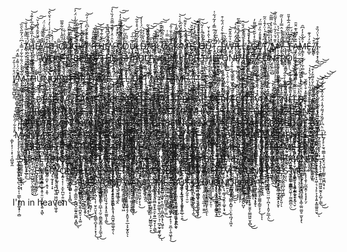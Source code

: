 <p align="center">‎ T̸̖͔̦̮̜̠̭͓̳͙̠͈̾̈̿̃̀̎̔̾̇͜͝H̸͈̮͎̲̞̞̪͇͇͚̣̆͋̓̅̃̽͌̓̅̀͗͊̉͜͜͝ͅE̸̗̤͈̬̖͐̈́̆̂̃̄́̽̎̔̆͘͜͝͠Ỷ̸̪̼̞̣͍̙̪͒͒̆͊̕͘͠ ̴̧̧̘̖̱̼̺̫̠͎̀̎́̀̉̃͛͋͑̈́͜͜T̷̡̜̤̻̜̳̦̖̔͐̉̃̊̓͗̀̒͗͛̆̀̂͝H̶̡̻͎͓̫̜͕̣̠̞̝͙̽Ȍ̸̧̠͚̪͇͔̦́̎̑̾͐̆͋͌̅U̸̧̢̟̩̗̙̱̺̫̔̿̒͗̚͝͝G̶̢̝̹͒̈́̒̊̂͑͂̃́̓͑̈́̓͠H̸̭̘̪̯̟̱̯̗̯͉̪͙̝̥̩̠̿̐̀̒͐͐̒̄̕̕̕T̷̝̗͎̙̺̫̐̎͗̎̆͐̉͆̑̀͑̓̃̕͜͝ͅ.̴̨̧̹̖̙̮̱̤̩͇̦̝̤̀͜ ̵̨̛̩̫̝͓̰̜̹̖̝͍̻͇̦̌̀͌̆̆̄̽͘̚̚͝ͅͅT̶̡̬͕̲͎̲̝͙̱͈̼̖̩̓̉̅͊̋̿͜ͅH̷͎͎̋͛͋͊́̽̚Ȇ̸̠̖͈̖͈̙͈͕̼͚̘͈̰̭͋͂̊͆͌̏͒̚Y̷̯͖̔̑̇̑͐̓͊̾̿̄̑̓̏̀̓͠ ̵̡̡̧̯̼̺͕̥̞͠C̸̨̮̫̠͚̺̠̳̣͌͐͐̎̀̓̋̿̅̑̓̓͝͠Ǫ̸̻̘̙̪̺̱̖̯̜̞͚͙̭̟͋͆͆̒͘Ű̴̧̞̳͜L̷̢̧̳̯̪̇̈́͆̋͆̈́̊͐̐̃͝D̴̡̡͔̗̼͚̲̙͌̔̎̉͒͘͝.̸͎͖̩͕͈̼̘̳̹͎̜͖̻͎͗̿̑̃̔̔̕͝͝͠ͅ ̶̣̟̀͊͛̄̀̃̄̌B̴̛̪̺̊̽L̷̺͈͗̾͌̈Ǫ̸͔͍͈̙̺̪͍̰͖͋͜ͅC̵̪̾̄Ķ̴̨̨̱͚̦̰͔̯̪̟̦͉̞̒̃̔́̓͌̓ ̴͉̯̤̣̱͖̹̯̞̠͈̽̓̑͊͗̈́̓͑̑̕̕ͅM̶̢̨̛̹̲̗̜͓̺̖͓̦͉̊̍̈͋̈́̀̀͒͌̚͜͝E̵̡̛̛̺̦̪̿̈̄̾̏͒̏̌͝͝.̴͖̬̣̾̀͑̂ ̸̛͎͓͓͙̞͒̍̄̂̍͑̀́͒̍̎͜O̶̦̮͙̟̓́̽͐̋̾̒͂͘͝Ū̴̡̺̱͎̞̓̔̂̇̽̇̌͘Ţ̴̤͕̮͖̼̞͍̖̮̹̦̱̳̠͇̓̆͐́̓̃̿̒̓͂́͋̍̚.̷̡̭͕̱̼͎̫̰͍̟̮̥͓̉̈̀̅̅̒̌ ̶̫̼́͆̍͘Ị̵̳͔́̍̓̍͊̀͐́̈́͋͒ ̸̧̯̼̹̱̮̮̘͉̼̖́͌͑̇ͅW̶̧͍̖̌̉͋̂̌͊͝Ï̶͉̞̭̪̺̥̔̑́̈̓͂̀͛͘͠͠L̶̡͍̫̭̍̀͆͗̈́̑̀̄̿̀̃̚L̵͕͓͔̉̉̄̈́́̄̈́̐̕͝.̵̧̭͍̮̣͇͇͇̽̀͗̉̉͘̚͝ ̸̗̼͑Ģ̸̻̮̯̠̦͔̖̹̅̐̽̀̃̆͛̏̅͌̓Ȩ̸̼̱̗̱͍̑̍̾̇Ţ̴̛͚̰̮̭͙̣͖̩̯̲̳̲͈͙́͆͋̊͑̍̈̒̄̾̑̃͘͘.̸̪̤̊̾̽̏̾͊̈̄̀͆ ̸̡̗̯͚̭̪̩̤͍̭̤̜͔̈̏̽́̔̌̋̒̊̉̿̅̋̕͝M̴̡̡̧̬͚̲̺̮͎̬͉̲̻͎͔̠̑͊́̆̍̓̃͑̈̏̾̌̃̏̐Ȳ̶̨̢̩̭̫͖̟̥̆̄́͗̊̽̂̿̒̾̏̃͘.̵̡̡̹̩̞͙͉͓̮̱̳̬̿͒̆̂̌̈́̚͘͜͜͠ ̷̳̜̞͉̮͙̼̓̒̀̑̂̾̑̋̈́̂̅̾̄̎̕F̴̘̉͆̀͒̈́Ă̶̡̡̤̩͓͓̝̹̼̜̯͎̝̻͙͒̓̃͆͛͊̈̌̄M̶̨͇̝̗̫̘͙̦̼̩͚̣̪̹̉̂͛̑̓̓͆̑ͅḘ̶̲̬̆̓́͐͊.̸̻̭̑͒͝ ̸̣̼̼͗ͅI̴̧̼̟͙̗̗̻̊͋̔̈́̏̊ ̵̨̨̡̼͉͔̼͈̞̟͈̯͗̅̏̐͂͘͜W̴̝̰͔͔̦͛͂̀͠Ǒ̵̙͋͂͌͗̈́́͛̍͝͝Ṅ̵̛͈̹̘̮̼͓͎̍̀̐͛̿̑'̷̡̥̣͈̘̼͕̺̖̩̺̮͈̄͊́̍̅̅̌̐̂̉̏̇͋ͅT̵̛͎̺̉̈́͆̐͆͜.̸̨͉̺̜͓̟͓͚͖̜̰̔̀̉̍̃͐̑̋͊̐̏̋̕͝͝ ̴̯̣̞̘̯͍̰̉̽̽͌͒̾̔͘B̷̘͚̰͔̣͉͚̞͋̅̔̋͗́̌̒́́ͅE̵̢̢̗͍͉̮̟̳͕͇̅̂̎̐͑̇̃̈́̌̚͠ ̸͉̝̍̓̊͋̋̽̇̉̾̾̑͘Ì̶͙̗͚͉̯̦̪͆͗̋͝N̵̮̱̭̫̮͍̩̙̝̖̮͐͗̓͐̉̊̈́.̸̫̰̜̱̪̣͕̩̠͎͇̘̑̋̂̓̍̈̋́̈́̐̄̽̚͠͠ͅ ̶̡͚̬͚̞͔͈̭͖͆̅̾̔͆̑̀̂̕͝T̴̢̨̧̢̥͉̗̭̖͍͐͂͒̊͜͝H̶̡̧̛̗̞̣͎̱̽͊̎͒̃͒̀͒̈́̈̾̕͝͠E̶̘̲̯̣͙͓̽̒̎͒.̵̢̨̨̤͓̪͉͎͍̲͉͕͔͈̑̂͆̉̑̎̑̒̓̉̈́̈́͘͝ ̴̧̱̣̦̬̙̞̟̭̫͎̟̪̐͆͑̾͛̔͑́̏̋̄́̇͌͒S̶̼͙̖͉͆͋͊̋́̒̄͊͑́̉̕̕͝͝H̶̡̨̯̟̰̓̾̕A̸̺̩͇̥͓͈̼̓͗͌̏́̓̎̈́̚͜͜D̷͍͉͉̳̱͉͚͔̲̼͍̻͙̒͛́̈̈́̈́̎͋̆̾̈́͗̾͐̕ͅƠ̵̧̛͗̔͑̉̆̓̑̓̈̿̋͛͂W̵̧̡̺̖̥̳̱̣̓̒͛͋̓͒̔̉̾̚ͅṢ̴̡͖͚̭̭̺̫̩̈́̆̈́̊̐̋͛́̐͆̈́.̶̗̺͙͔̹̲͕͙̬͎̹̠̺̯̂̈́͂́̏͛̇̔̿̇͑͜ ̵̠̼͓̤͍̦̅̋́͜Ị̵̡͔͇̠̪̪̼̤̼͇͙̈͐͆͂̀̊̽̄̑̃̄͐̐͐̂͠'̸̹͚͎̳͈̟͚̰̱͔̓̾̀̍͛̈́͐̃̿̏̕̕̚͝L̸̮̟̦̅͂͆̔͆͌͌͗͛͠͠L̵̡̧̧̼̥͔̦͓̪̰̯̰̟͕͖̬̆̑́͌͒̍̓̍̔̇̕͝.̵̲̗̹̘͕͔̎̃̓͒̑͐̀͊́̉̽̚̕͝͝ ̸̮̪͉͈͛̏̎B̷̫̝̩̲̹̻̂́́̈́̅͘͝E̵̖̠̯̩̓̿ ̷̢̢̹̘̼̱̺̦̝́̍̏̀̾̂̀̓̽͛̈̈́͑̽̿͠T̵̢̢̺̠̺͔̲̫̹̺̓͊͛̉̏̉͊́̏̊͜H̷̡̨͖̣̜̗̣͖̎̐́ͅȨ̴̲̤̬̗͍̝̙͍̝̻̫̅̒.̷̡̤̼̟͖͎̹̜̰̳̻̱̤̋̈́͠ ̴̞̻͎̦̺͈̘͎͕̮̜͙͙͙̦͂̾̓̊͐͒̈́Ȍ̵̬̻̻̟̐́̋͋͆͋̀̈̕͜Ń̶̡̧͍̣̝̲̖̰̤̥̟͖͓́̓̅̂͜͠͝Ê̸̤̜̫̬̦̺̪͕͚̋́́̎͊̐̏̍̄̒̚͜͝ ̷̡̡̨̫̠̗̗̠̜͇͎̰̜̉͜I̵̡̥̩̯̟̬̦̥͕̦̍̒̾͗̔̍̈́̌̏̌͠N̴̨̡̛̛͈̱̬͈̓̀̐͒́̓̒̌̈́̽̚͝͝.̶͔̤̝͇͔̣̪̅͑͊͜ ̸͎̭̙͇̲̪̥̲͓̘̜͍̫̏̒́̍́̍́͘C̶̺͊̐̊̀̃̂̇̂̑̎̒̏̓̿̈́͘Ơ̵̛̠͍̪̮͈̰̝̟͓̯̦̏͗̊̒̄̽̐́͂͆͝ͅͅŅ̶̗̜͍͕̗̺̈͆̃̈́̀͘T̵̡͖͚̦͙̘̣̲̼̰̞̙̉̊̿́̾̉́̔̅͛́͐R̸͍̳̩̀̃̉̈́̈́̽͌͌̃͘O̷̺͇͎̜̍̍̇̾̐̂̍͛̄̚͠͝L̷̨͉̗͍̖͖̞͇̼̻̩̜̱̖̾͗́̊̇͒̄̋͊̾̚̚.̶̢͉̹̤̮̤̲̫̤͎͎̑͂̍͂͂̅́̾̀͝ͅͅ



Ḯ̸͍̼͕̫͙̪̺͓̱̊̈́͗̆̓̅'̴̡̳͈̗̻̯̪̫̠̻̖͇̟̼̻̺͓͍͈̰̄̽̃̂̈́͗͌̉̿̽̈́̚̚ͅM̴̡̧̨̮͇̣̗͇̯̼̲̮͉͍̯̣̠͉̘̱̫̞͍̐̅̀͛̍̈́̐͋͋́̿̽̇͆̈́̓̃̋̀̑̏͘͜͠ͅͅ.̵̞̜͎̞̲̝͔͙̯͉͓͙̰̪͎̩͇̳̩̼͇̗̱͐̄͐̔̓̍͐̒̽̂̃̇͌̽̈͑́̾̑̏̋̈̕͘͠͝͝ ̵̧̺̀̀͆̌Ḣ̶̨̨̢̰̞̞̺̖͉͇̘̮͓͎̜̟̜͔̮̯̞̥͚̓͂̅̈́̆͐̈́͆̾́͊̒̿̉͝Ự̷͓̟̪͇̖̈́̈̈́̑̈̔͗̈̐̐͒̈́̿̄N̴̢̤̳̙͍͖̮͓͙̰̍͆̽̓͗͛̔̌͑̀́̉̋̉̒͒̅͘̚͜͠G̴̨̟̤̲̘̮͔͎̠̣͓̤͖̻̠̺͖͉̗̼͐́̎̈̑̂̈́͛͘͠ͅŘ̶̛̲̘̘̑͌̈́̑͊̎̉̆Y̸͇̪̞͙͔͙̖͑̇̽̅͆̊͆͛̍̈́̇̏͂̇͌͝͝ ̴̛̦̥̬͇̬̱̹͐̿͒͒̊̉̿͗̓̂͋̏͊͑̎̈̽̋̿̋̾͘̚͠͝ͅF̶̩̟̥̃͛̈́̓͒̑̾́͆̏̃̍̊̏̓̀̕͝͝͝O̶̧̡̢͔̝͉̳̱̹̥̟̻̣̰̦͆̋̈̈́̈́͗̉͗̑͂͊̇̐͒́̽̃̐̂̓̒͂̚̚͝͠R̷̨͌̿̄̽̽̾̿̆̌͆̽̈́̿̓͑̂͊̏ ̴͈̙͉͕̹̪̞̲̰̥̹̞̞͉̃̆̌̅̃̆͐̐̍̾̔͛̍͑̏̑̀͘̚Ḟ̷̗̙̯̼͓͔̳̤̤̯̣͙̦̩͙͎̖̘͛̋̾̅͘͘͠ͅA̵̧̯͚̗̲̝̤̦̙̘̫͈̠͚̱͍͕̯͓̣͍̞̖̾̈̈́̿̊̿͊̿͋̽͂̉̿̄͌̓̇̎̚͝͝M̷̨̧̧̨̧͔͍͔̯̦͕͉̟̱͕̱̭̜̹͚͓̺̰͎̼̼͚̰̈́̾̿́̌͆͝E̴̡̫͈̼̠̘̮̲̭̣̤̥̣̯̍̆̋͐̈́̎͒͒͆̔͐̚͜.̶̧̨̜͉̥̙̞͙̞̦͎͎̓́̋̀̄̾̍̉̈́͆͐͋̒ͅ ̵̢̢̳̭̯̺͎̘̰̗̙̻̼̩͍̄̏͊͜Í̸͖̻̘̺̂͂̂́̆̾̅͂͛̎́̒̈̀̉͋́̈̂̄͒̉̅̕ͅ'̴̛̼͙̬͙͈͈͇̖̙̱̰̝̗̻̦͖̱͖͑̉́̒̀̌̒̑͒͌̔́̆̍̎͑́̏́̎͗͋̏̐̚̚͠͝L̶̨̢̡̘̝̮̯͓͉̼̖͕͈̖͈̮̔̐̆́̂̓̽͠L̷̡̨͖̙͚͕̺͇̗̭͍̗̲̭̞͍͋͑ͅ ̸̧̧̛̺̺͚̮̳̫̤͉̹̝̦̺͛̃͂͂͂͒̿͆̿̈́̔͂̄̌̓͆̇̅̍͘͘͠͝Ḡ̷̡͍̝̬͕̙͍̰̙͎̲͓̭͎̥͍̙̳̐͜ͅE̵̬͍̩̥̎͂̎͛̕Ţ̷̛̬̞̜̘͚̼͈̣̼͈̣̘͇͔̞̟͓̠̯̝̞̪͍̻̣̦͇̆̈́̏͊̈́̔̀̓͆̅͋̋͝ͅ ̸̳͚̦̗̤͔̱̰̗̻̬̯̠͈̠̘̖̼̼̬̺͗͂̀̏͛̔͊̇̈́̽̇̾̂͒̃̑́͘͠͝M̵̢̢̫̯̘̪͔̮̱̍̀͑͛̓͌̀̆̀̒͊͊́̀̀́̿́͂̕͜͝͝Y̸̢̆̃́̾̅̎́͊͊̇͗̀̀̈́̿̇͊̒̍̃̀͒͊̆̕̚͠͝ͅ ̶̢̱͈̘̫̫͍̗̠̜̩͎͉̖͈̠̗̈́͆̑̄̀͆͂͌̓̅͌̏̅̃͊̉̄̑͜F̵̨̢̫̦̫͍̣͕͎̜̹̻̰͇͎̤̆̿̎̾̄̓̎̍̔̈̌̊̇̇̈̌̕͘͘͜͠͝Ä̶̢̧̞̦̦̞̪̝̫̤̞͙̺́̏̾̊M̵̡̧̨̛͕̪̠̝̖̱̜̩͙͖̞̺̱̟̠̺̤͇̻̗̋̔̋̌̈́̌̉̾͒̇̀͗̑̆̉͗͂͌̾́̀̆̒̑͑͛͝E̵̞͉̞͍̜̮̣͈͙̲̱̻̫͙̞͙͑̒̆͌̂́̓̇̀͂̊̍̉̎́̈́͒͘͝͠.̵̡̧̢̛̺̻̤̟̤͇̠̦̣͉̤͇̬̞̯̻͓́͐͜͠ ̵̨̰͖̭̭̥̹̄͂̌̍́͆͐̄͆͘̚̕͜Ï̴̛̺̺͕̤̟̪͇̥̞̻̘̫̹̦͇̮̙̱̹̪̣̻͚͈̞̃̂̇͑̅͂̄̀͗͌̈́͌͂͊̓̿̄͂̑̊̍̊̚͝ͅ ̶̢̛̝͎̳͔͇̈́̂̋̈́͋̄̌̒̋̈́̇́́̆̑̆̔̋͒̽̄̏͘̕̕͜ͅ<p align="center"> D̷̰̘̲̞̯̀̐̍̑͆̕͜E̵̲͙̳͙̻̰̳̤͉͎͋͑̈́̾͐̉̈́̓̄̉̀͋̅̉̎̈̂ͅŞ̶̡̪̠̤̻̻̭̠̦͖̖̪͖͐͂͐̀̐̓̊̂̌͒̅̓̃̌̉͂̌͒̀͠͝E̵͚͎̤̺̞͓͔̠͇̰̫̺͇̟̭̠̝̬̋̏͌̐̌̀̒̈́̈̎͋͗̇̿̌̌́̚͝ͅR̸̢̛͈͔̠͚̈́̋̿̑̎͒́̇͊́̅̿̑̃̀̀̿̕̚͠V̷̢̛̮͚̺̻̗̼̥̫̝̖̬͖̫̫̫͖̠̪̟͍̠̱̎̃̈̊̂͜͜E̷͕̦͔͇̘̪̮̦̲͍̹̐̈́͌̈́͑̄̽͂̆̏̑͗͗̑̚͝͝͝ͅ ̷͎̕F̵̛̤̳͍̖͙͖̖̖͙͇̎̎͌͐̓̎̈́͂͑̏̍͗̈́̌͋͂͊̈́̈́͠A̸͚͛͗̀̆̏M̸̨̡̛̹͚̗͇̣̹̤͙̱͈̞̳͕͚̮̯̙͇̣̼͓͓̣̙̰̈̔̋̌͋͆͌̍̀͆̿̆̔̂̀̌͊̓̕͜͜E̴̡̢̛̩̣̻̜͖̜̫̱̤̤͉̭̞̮̘͉͈̍͋͌̈́͑̌͛́̈́͐̀͋̾͐̏̇̓̋͘ͅ.̴̡̢̡̗̫̘̪̗̬͔͍̗̲̻͎̲̰̹͎̯͕̘͖̹͒͆͋̉̎̆̄́̕͘͜ ̶̨̙͖̞͖̪̙̠̼͕͓̦̟̯̝̮̖̯̤̤̗͓̘̺̪͑̇̾͆͊̇̒͐͑̓̿͝͝͝N̵̡̡̧̡̛͙̹͔̮̮̞̲̬̰͍̱̹̤̱̖̟̝̔̇̇͌̓͛͐̍̃̃̈́́͑͑̑̄͘̚Ö̷͓̜̥̥̭̭̟̲͚̺̞́̈́͛̂͜Ṱ̵̨̧̡̛͉̯͇̫͚̣̹͇͉̔̂͐̀̅͌̊͒͑̿̕͝Ą̶̨̛̰͎̘̭̪̰͙͓̦̺͉̭̤͉̮̌͑͘ͅB̸̨̧̢̨̨̧̛̛̛͚͔̣̹͎̬̜̙̭̖͎͓̤͈̞͛̉̂̍̏̈́̿̈́̀̎̌̍̇̈́́̆̒̏̚I̶̱̟͙͎͕̙̹͚̥̽̾͑̈̂̆̈̅͐L̵̢̢̢̲̺̱̣̬̹͖͓̲͍̤̹̰̼̻̞̟̓̑͋͆̿̈́̒̍̈́̆́̿̅͋̈́̅̎̊̂̊̎͑͘͘̚͜Ì̴̠̎́̀̌̅̃̒̒̇̀Ţ̴̧̧̩͖͍̲͕̻͎͈̀Y̵̨̨̩̲̩̫̟͙̹͙̱̩̖̙̭̊̈́̃̊̾̈́̓̂̽͋̾͋.̷̡̧̛̛̜̜̜̪̭̫̝̦͚̝͍̜̺̎̔̿͊̀̆̎̓͋͛͊̃̍̓̿͝ ̷̡̧̰̫̗̹̻̲̟̙̎̒I̶̛̘̳̗̘̅̿̽̽͒͛̏̆̇̇͛͑'̶̢̧̡̻̗̻̗̞͚̭̲̱̲̬̯̩̪̖̫̮̤̟̻͈̥̳̓̂͂̾̀̌̒́̌͋̀̈́̓̉͋̄̆̕͜͝͠M̴̦̮̱͚̈͆̈́̈́̍ ̷̢̛̫̫͔̭̮̱͙̖̺̣̪̭͇̻͉̝̩̳̥͉̯͕̭̊̄̓̀̑̀͂̏̇͆͊͂̾̽̄̇̇͛͗́̅̐̅͗̒̄̚͜S̴̘̺̱̤̺̭̦͌̓̈́̓̒́̓̂̈́͗̅͆̊̊̓͌̌̾́̔͂͊̀͆̿̚͠P̵̨̳͇̜͖̬̙̰̗̺͔͓̜̖̰̓̏̀̆̽͋͋̈́̀̉͊͋͆̚͘͜ͅͅE̵̢̩̟̙̬̻͉͎̘̓̄̊̍̐̾͗̏̈́͂̈́͌̀̔̐̾̚͠͝͝ͅC̷̛͍̣͖̼̝͍͇͖͋ͅİ̸̠̝̭̃͆Ả̴̢̙̽̽͑̆̽̏́̓̄̈́̀̀̌͊̓̎̈̌͂́͛͝͠͝͝͠L̵̩͉͇̞̲͕̤͙̪̙̿̾͋̅̋̋̅͂͘͘̕͠.̶̨̧̡̛̩͓̫̘͉̜͚̜͈̮̱͓͇͎̗͖̝̞̃̀̓͐͆͒̉̓̈̽̊̀͆͊̈́͋͊̈́͒̽̌͘͠ͅ ̸̨̨̡̢̛̫͎̫̩̦̰̖͎̟̻̥̤̼̺̗̼͉̆͆͆̓͂̅̍͆̂̈́̎̀͆͂̆͐̎͌̎̒̓͊̕͘͜͜P̴̨̡̺̺̩̦͚̻̺̱͍̠̭͓̪̱̼̥̞͈̲͕͌́̇̓̀͆͐͛̈̽̔̐͆̍̓̕̕͘̕͝È̵̙̃̑R̴̢͔̻͔̳͈͓͚̱̮͓̘̣̉̿̍̍̽̄̐͋͊̾͜͜F̸̧̛̥̠͙̪̝͈̰̬̳͚̩̮̩̫̀̊́͋ͅͅE̶̛̝͙̣̻̙̖͎͈̪̙͕͉͉̲̣̪͔̫͖̝͊̒̑̃͌̓̈́̏̑̀͠ͅC̷̳̻͓̦̣̺͓̠̙̪͇̼̟͈͈͖͉̳̘͉̻̜̖̘̯̻͇͆͛̊̔̉̈͆̓̄̎̔͑̅͂͗̀̓̚͜͝T̸̡̛̟̺̞̜̟̤̼͎͍͕̤̙̗̟̼̬̦̊̂̓̇͒͂̌̍̽͆͋̅̍̃̿͂͑̊̀̉̕͘͘͘͠,̴̛̳̫̦̻̼͈̼̩̺͔͓̪̮̹̲̤͔̂̿̂̀͆̋̋̄̈́͂̔̋͒̊͊͌̔̍̐̍̂͊̎̕̚̕͘͘ͅ ̵̡̡̨̧̮̜̟̱̹͖̮͓̼̬̣̱̟͕͕̠̬̥͔̺͙̙̟͈̽̾̄́̒͐̑̈́̈́̅͝ͅẸ̷͒̇͗͂͆̊̀̌̐͑̏́͒́̑̓͛̿̄̓̒̕͝V̴̮̹͚̙̤̻̙̤̰̫̪̻̙̂͑̽́͋͗̂̆͗̑̂̆̈́̿̀͆̀̿̓̌̿̿̕̕ͅͅḘ̸̪̠̻͈̭͚͗̑̈͑̑̿͆̌́̂͒͗͌̇̾́̈͑̚̚͘͠ͅN̸̨̨̧̢̛̦̮̘͔͇̙̮̦͍͕̻̬̖͕͎̺̙̒͛͗̅̓̉́̄͌̾́̓̍̀̆́̏͐̍̇̕͜͝͝͝͝͝.̸̧̨̬̹͖̝̝͈̪̤͓͍̫̫̟̝͚̦̤̫̖̱̜̖̓̚͜ͅ ̷̨̢̡͕̬̣̳͙͓̖̘͔͔̪͉͓̇̈͊͂̀͘I̴̡̡̩͚̘̳̼̬̭̼̗̓̅͆̊̈́̓̂̓͑̐̋́̍̉̈́̆̕͝ ̴̢̮̙̤̞͎̪̮̗̼̪̺͈̰̩̦̣̮̰͈͖̩̀͛̏̊̄͜͝͝͝ͅN̴̝͔̗̰̬̞̰̹̯̥̳̰̎͑̈́͑̀̀̍̓̐̑͘Ę̶̛̝̬̘̗̭̬̮͚̦̒̏͂͆̒͆̓̑Ę̷̝̠͈̼͎̞͙̬̦̼̯̺̰̦̺͉͉͈̫̆͗̇͗̏͜͜D̷̢̢͈̠̰̟̟͇̻̝̮̙̗͈̫̤̾̔̑̈́͑́̇̅̋͠ͅ ̷̨̢̡̢̯̖̰͕̗̱̯̣̙̦̜̪͚̼̭̲͙͓͎̫̇̊͆̊̂̓̇͗͂͘͠ͅP̵̬̮̥͎͉̰̼̻͍̗̱̝̗̠͔̲͙͚͍̽̊̉̓͊̂̄͑̊̌̑̒̎́͊̎̉̇̌̈́̑̚̚͠Ȓ̷̢̧̞̻̜̝̯͕̗͎̤͈̥̠ͅO̷̧̫͓̱͍̳͇̤͍̦͓̓͌̇̄͒͆̈̎͋̍̾̔̀͒͛̈̆͑̀̚̕͠͝M̴̛̯̦̘̼̹͖̟̻̘͈̞̩̲̠̲̖͎̯̂̄́͆̇̍͌͗͑̈́̌̈̿̐̇̿́̐̈́̀̀͆̈́͑̓͛̕͝I̵̢̛͎͎̤̖͐̒̃̈́̏͋̊̊̑̽̄̓̀̋̾̂̔͘͝N̶̨̡̛̥̗̖̬͍̠̗̯̯̘̝̦̲̲͈̱̲̘͉̙̯̠̺̐͐͋̃̆͛̃͆̎̎̑͘͘̕͝ͅÈ̷̡̮̘̼̠̖̃͆̃̈́̈̾̑̽̌̈́͊̌̒̍͛̈́̽̄͂̽̕̚͝Ņ̸̡̡͉͔̼̫̯̪̦͉̪͍͈̞̠̤̬͈̱̱̈̍̀̆͜Ç̷̡͈͚̲͓͉̱̮̗̫͔̜̫̺͒͑̾̈̈́̆͂͌̇̈́̄̾̄͋̽̕͜ͅE̶̢̛̪͓͖̪̩̹̙̠̰͉̩͉̲͎̰̝̰̳̭͉͙̩̍͒̃͊̍̀̈́̈͑͐͒̑̍̄̅̈́̃͊͊̔̈́̓̎͜͜.̶̙̰̝̪̗̐̑̃̅͌̽̄̈́̆͌̈̂̋̈̆̋́͋̊̃͗̃̉͌͘͘͝͝ ̴̢̧̢̺͎̫̜͔͎͕̼̭̖̺̤̺͙̙͍͎̞͈͚͚͔̄̔͋̍̓̐͑̈́̆̄̿̓͛͆́̀́͂̒͒͌͗̚͜͠͝I̴̡̢̢̛͇̝̻̱̹̥̰̘͖̫͍͉̘͖̭͈̭̗̭͙̒́͋͒̍̉̆̾͐͝'̷̡̨̨͕̺͙͈̉́̒͆̓́̈͌̏̋̄̂̋̉̿͒̏͊̂͒̀̔̚͘͘͝͝L̵̛͓̬̞̯͖̺̭̠̗̈́̒͆̿̊̐̂͊̓͐̋́̚͜͝͝ͅͅL̵̛̥̪̃̀͐͑̔̊̐̆͊̄̈́̊̾́̓̽̔̓̏̒̍̃͗̇́̚͝ ̶̨̢̨̛̝͇̯̮̘͖͈͉̲̫̞̥͎̠̦̭̰͚͎͉̏̓̏̍͛͂̂̔̀̏̆͛́̔͐͛̍̎̊̎͗̚͝Ģ̸̧̰͙̜͈̞͖͙̰̂̑̂̌̑̈̿̌̈́̑̒̉͗̃̀Ȩ̴̡̨̤͉͓̳̰͈͔̝̯̻͈̖̻̗̞̣̣̗̜͕̹̲͕̟̊̇́͛͊̀ͅT̵̡̢̘͓̺̱̼̯̜̱̠͙̻̤̥̠̝̈́ͅ ̵̡̗͇͕̪͙̭͓̙̱̭̬͓̰̻͍̟͉͙̳̙̎̅̓͆̆̒̈̂̀̕͘̚͜͝ͅI̶̢̥̱̦̫̜̖͓̺̳̬̙̝̹̾̅̆́͜T̸̡͓̳̮̠͎̲͙͇͔̖̤͖̳̪̩̒̇̈́͋̂̑̽̊̚͝͝.̸̡̧̧̨̮̫̘͍͔̜̮̤̲̼̰͕͎̮̰̘̝̰͙̯̮̬͂͆̈́̑̆̕̚͜ͅ ̵̡̙̗̝̯̎̈́̓͋̆̎͜͝N̴̲͔̞̿̔̈́̐̔̿̀̌̍̔̽̋͗́̆͋̎̓̚͘Ŏ̴̢̧̧̗̙͈̐͆̋͐̿͆̃̓͠ ̷̺̻͖͔̬̥̥̗͓̳̱̓̌͛̎̓̃̅̚̕̕͠͠ͅM̷̡̨̛̺̙͕̲̭̝̱͇͚͙̮͉͇̙͗͒͐́̓́̈́̉́̃͒͒͗̊̏̇̉͋̾͆̄̚͝Á̸̢̩̘͇̣̟̫̫̺̲̝̲̩͎̘̈́̀̂̿͑͑́̋̊̇̿̓̆͗̚͘͝͝͠ͅT̴̢̨̧̛̺̗̜̥̥͍̣̞̜̦̯̖̪̣̯̼͙̫̰̳̺͖̀̽̌̓̀͑̍̀̽̓̾̌̐̈̈͆́͒̔̈́̈́͜͝Ṱ̵̨̨̨̨̨̰̝͕͉̹͈̜̠͚͕̪̭̗̥̱͖̲͔̇̓͂̋͋̆͛͗̎̓̃́̌́̒̑̏̈́͗̋̾͘Ę̶̩̝͉̻͉̪̾̃͊͂̒́̈́R̷̢̨̢̢̠̖̫̦̘̫̬̠͓̮͓̥̘̻̱̗̟̰̱̣̬̪̼͑͂̒͒̊͑͐̌ͅͅ ̶̧͉̘̬̮͈͉͎̥̖̿̃̋̋͆̒͊͗͑̉͊̒̋̒͊̈́̽̑̊̃̎̚̕͝W̷̨̢̧̢̛̳̲̞̦̳̪̥̰͔̲̣̝̫̺̥̳͕͍̺̻̖͇̼̺͋́̈́̊͂́͌̄̑̋͂̓̊͑͒̅̽̈́͊̕̕ͅH̴̭͖̱͉̲̤̞͂͂̌̍̄̚Á̵̢̢̡̢̧̦̜̣̮̭͚̙͇̝̬̠̮̘̽͗̀͌͛̊̌̈͗́́̏͆̆̄̚ͅT̴̛̜̦̤͇̬̝̫͖͕̹̟̝͍̼̳̬̻͍̃̾̈̔̈́̋̌̏̐͌̂.̴̬̦͓͉̩̍͋̇͂̈́̑̃͒͂̐͐͆̃͗͗̉͐̉͑͒́̓͝͝ ̴̣͉̪̞͖̱̫͈̙͗̈́̍͊́̆͗̏͂̋̓̃̇́̓͆͋̉̎̍̓͋̕̚̚͝Í̷̡̼̯̥̖̙̞̗̙̻̭̘̎͊̈̈́͌͆̓̍̎͑̋͜'̶̢̩̭͖̺̳̗̘̺͙̙̱̟̖͖̖͉͉̙̥̟͂̍͆̈́͑͆͑͐̚L̶̡̡̧͇̘̜̰͓̙͉̗̼͙̝̩̯̝̥̞̪̣̳̥̊̆̍͑̈́̆͋̒̒̀̈́̃͘L̴͙̭̓́̓͛͑͋͆̾̆̇͋͑̂̀͛̋̿ͅ ̷̨̡̨̠̻̝͈̲̳̳̮̹̗̩̥͍͚͙̫̱̆͌̓͋̑̀G̷̱̣̘̦͓͈͕͌̍͛̾͗̍̔͐͆̋̕͜ͅĘ̶̧̧͙͖͚̼̣͉̲̯͕̙̟̰̎̆̌̔̃̈́̄̃́̑̓̇̓͊̀̓̇̎̇͘͝͠͝͝T̶̪̻̰̘̰͓͙͖̠̼͙͕̾͂͐̄̌̀̐̈́̈̈́̉̈́́̏̓̽̀̆̄̉̓̌̃̄̀̍̕͘͝.̴̧̨̻̙̮̖̣̥̣̦͉̞̯̲͈̫̰͈̣̤̱̰̹͉̰̭̪̻͆͌̍̈́̈́̾̌͌̈̑̔̊́͛̕͝ͅ ̶̡͔̟̲͈̼̳̭̱̙̰̪͓̓̋͋̾͋̒͒̓̑̏͊͝͝͝D̶̪̠͙̞̱̲̦̱̖̻̪̤͈̜̲̱̈́́̀̑̈́̅̚ͅͅͅỈ̶͓̠̼̤͉̎̇̊̈́̒̆̇̃̊̒̅̈́̑̐̀̽̆̂̈́S̵̛̻̥̯̬͈͙͈̖̭̝̣͉̟͗̎̈́̊́͂̄͊̀̃̑̀͐́̈̐̀͋́͂̓̓͗͒̕͜͝͝͝ͅͅṰ̵̓̎͌͑͝Į̵̛̛̼͍̰̦̣̙̗̮̺̜̦̯̆́͐͐͋͛͗͐̽ͅN̸̢̛̩̯̱̪͙̠͇̟̪̦̮͕͒͋̈́̒͂̍̏͛́͂̾̾̈ͅͅC̶͈̠͓̤͉̄̅͗̊̅̏̆͌͒͌̌̾T̴̩̪̫͚͈͇̦̂̐͌̌́̒̀͑͌̈́͂̊̒̄͒̕̕͝͝Ḭ̶͊͆̾́́̊́̉͐͊̽͗͑̇̉̔̊́̌͝͝͝O̵̢̫̫̝̗̼̘̱͊̋͆̊́̓̑̽̀̿̚͝͝Ņ̷̨̰̤͚͚͈̖̥̠̘̫̻̙̯͕͍̦͙̱͎̮͛̀̿̐͌͊̽͒̀͌̄̌̕̚̚.̶̢̛̼̱̊̐͑̕͝͝ ̴͖̅̍̃̏͋̊̊̒͛̉̔̇̚͝͠͠R̵̛̛̪̳͎̭̩̟͖̘͓̱̮̗̳͙̩̈͌̉̇̋̓͋̀͊́̓͌̃̐̈́̇̄͒̈͑̂͂̃͘̕͝͝ͅE̶̞͚̲͎̣̙̼͗͌̾̇̾̾̆̌̐̈̈́̍̑̈̇̂̓̔̂̔̃͛̑̽́̂̕̕͝P̶̩̃͂̅̏͊̊̀̍̈́́̉̽͗̇͊͛̃̐́̿͝͠Ǘ̷͚̬̤̝̥̜̺̠̬̞̘̯̼͙̥̜̳͒͂̓̈́͋̈́́͘̕ͅT̴̨̟̙̰̣͕͚̝̼̝͈͔̥̩̱̋̂̄̊̃̏̑́͊̄̀͛͗͂̅͒̎̉̚̕̚͝Å̵͈̯̦̲̬͖̞̫̯̝͎̺̳͒͂̿͝T̸̬͈͛̋̽̀̑͌̆͂̂̌͒̇̀̾͑̃͊̈́͠Ì̷̠̪̏̒͋̒̾̅͐̃̀̌̍̆̂̄̾̈͗͒̾̈̇̌̔͊̈̒͆͝O̸̡̢̨͇̲̭̙̪̻̊̂̾͂͒͆̑̉̄̽͋̓̆̎̊̒͘͜͜͠͠͝͝͝Ņ̸̨̡̺̤̱̣͉͍̮̟̬͉̟̣͔̭̻̱̤̀́͆̽̂͒̍̀̉̑̐̆̈́̅̾̄̕̚̚͜͝.̶̨̫̱̻̰͉̪̱͕͇̝̈́́̓̾͆͋̅̈́̏̈͆̌̊̒̑͌̏̿̈́̋̾́̎̄̚͜͝͝͝͝ͅ ̵̧̡̗͕͍̬̤̝̰̥̖͈͈̻̫̼͖̺̹̟̝͍̠̇̌͋̽̑͗̓̅͆̉́̍́̀͂̆̓̑̎͆́̕͜͝ͅN̸̠̜̯̼̪͒̽́͂̅̀̉̌͌̈́͒̿͊̋̍͘͘͘͜͝O̴̡̡̢͍̗̫̮̰̤̗͖̝̪̤̜̗͍̎͛͒̀̎̓͗̌̂̂̈́̉͂̉̋͆͒̀̇̔̓̄́̚͘͝͝ͅÛ̵̧͍̭̟͔̗̞͚̯̦͍̥̻̥̕͜͠ͅN̷̛͙͍̝̼͔̹̘̤̄͑̇̉̌̑̈́́͌̌͆̐͒̊̂͑͌͊̋̎̃͒̉̕͝͠͝͝
̵̨̞͖͍̥̦̙̺̼̯͕̰̬̫̻̭̜̍̈̆͜ͅͅT̴̢̧̛̛̛̟͕̩̞͓̺̘̫͗̐̌̎̈̊́̿̊̀̽̈͗̉̽̀̿͊̑̍̿͋̒͜͠͠H̷̢̧̛̛̭̞̞̲̾͋̽̊̉̂̆̿̏͂̀̉͑̀̋̕Ē̴̤̗͙͍̯̥̳̙̳̝͒̑̿͌̈́̔̕͝͝ ̴̨̛̘͖̜̪̱̗̠̬̦̘̺̉͛̇̔͐̎͛̈́͑̌̐͌̀͗̿͌̈̓͋̊͘͠͝͠͝S̸͓̰͎̾̃̄́̈́Ṭ̵̡̨̢̢̼̠̳̞̥̘̬̞͍͇̝̫̘̹͎̗̖̠̖̥͙̊͊̈̅̾̓̏͊̿̑͆̈̇̓̈̀͂͌̔̿̕͘̕͠͝͠͝Ã̶̡͔̱̭͔̿͑̿̐͒̓̈́͆̄̀̀̊̏̓̊͑̂̃̈̈̃̕̕̕͠͠Ț̴̢͕̖̱̻̱͎̱̹̳̳͔̲̹̳̗͕̣̲͐́̑̇̒̆̎̓̿̏́̔́̋͂̐̀͑̎́̑̅̇̕͘̕͠ͅȨ̶̢̧̩̮̳̠̥̮̳͉̞͉̣̳̜̫̳̳̗̣̝̃͋̽̈́͜ͅ ̷̡̡͍̮͇̥͍̪͓̯͉̫̞̥̫͙̍̽̍̈̐͜ͅO̶̡̱̱̦̱̭̲͔̠̟͉̻̥͖̼̜̘̻͚̦̠͉̊͑̈̌͗̍̆̋͆́͝͝F̷̨̢̙̥͎̺͇̫̯̳̅͗̾̐͒̾̂̉͂̈̓͗̿́̆̅̈́̀̎͛̽̓̂͜͠͝͝͝͝ ̴̢̧̡̱̘̩̦̼͔̝̞͉̺̘͚͙̯̜͖̬̈́̀̍͂̂̀̈́̓̍̐͋̀̀͘̕̕͜͝ͅB̴̢̙͚̩̖͖̹͖͈̖̙̩͚̬͈̞̰̗͔̭̐̋͑̔͑́̃̃͋̋́Ẻ̴̢̡̨̧͎̫̪͓̣͎͓͉̞͇̜̼͉̱̭̣̞̝̻̥̗̪̜̪̺̈́͐̈́̊͑̂͐̉̊̓́̑̓̅͂̈́̎́̋̀̾͐̽̈́̀̇̕̕I̷̧͎̲͕̝̍̂̃̉̀͋͛̕͘N̴̡̳̣̘̱̖̠͕̭̯̻͓̻̲̱̫͙̭͕̎̈̓͑̉̔̐͆͆̑̈́̌̆́̊̑̾̿͒̃͌͘͜͜͝͝G̵̢̨̢̥͖̰͔̳͚̦̳̙͇̜̰̜͉̙̲̬̭̻͚̘̫͋͆̓̿̆͆̕ͅ ̴̧̨̧̠͕͉̼͎͖͚̪̝͙͈̮̬̻̖̬̯̘͚̀̐̈̀̕Ķ̸̡͓͈͎̩̹̹͖͉͚͇̳̖̟̥̯͕̗͚͓̜͚́̈́̓̓̇̋̆̌͂͂͂̒͒͠͠N̵̨͐̓͑̀̈́́̓͛̈́̾́͊̉͝͝Ơ̸̧̱̪͚͈͍̠̙̪̭̩̐̓̃̄͑̃̌̽̿̕͝͝W̵̧̢̧̘͇͕̝̟̺̤͉͕̥̩͖̭̞̦͈͈̲̼̙̥̫̓͗̈́̀̋̔͆̃̐͆̚̕͝N̵̨̢̢̖̼͎͎͖͚̟̭̭̖̲͍̱̖̟̣͌͆̀̒̃͐̄͂̀̉̑̈́̾͗͋͂̍̚ͅ ̶̣̀̓̓̽͑͆̃̒́͂̋̔̒̚Ǭ̴̧̡̨̳̱̜͕̱̦̱͈̙͔̝͓̭̪̝̩̠͎͂͌͐̀͘͜R̵̨̛̥̰̜̹͉̈́͊̔͊͋̌̒͊̀͛̃̄̈́̏́̀́̔̋̈́́̕̚͘͝͝͠͝ ̷̨̫͙̥̩̟̪͈͚̩͕̺͉͈͇̮͇͔̉̆̊͊̾̍̀̾̋̽̇̒̋͋͑̽͐͒̕̚͜͝͠Ţ̷̧̜̺̘̞̖̹͕̞̥̫̱̖͔̭̺̻̠̳͂͆͂̃́̿̉̓͑̉̾͂A̷̢͔̠̦͕̫̼̯̔͊͛͊̑́̒̀̈́͛͋̒͛͝L̵̝̜͚͇͗̽͝͠ͅK̸̡̨̨̗̥̮͓̻̳͈͚͈͓͉̯̤̹̜̺̻͎̝̖͚̇̇̀́̅̾́̈́̒̋́̋̒̌̍̚͠͠ͅȄ̸̛̤̹͇͕̫̼̖̬͙̤̲̦͑̍̅̏̎̒͊̇̉̾͒͆́͒̍̂̆̒̀̾̀D̷̨̛̻͖͇̮͉̦͉͇͎̥̼̦̳̥̬͇͕̩̯͍̬̀͌̿̽̎̊͂̅̽̿̀̇̽͑̒̄̕͘͝͠͠ ̶̡̛͚̱̮̥̳̬̬̯̩͕͇̖͍̱̝̞̱͓̀̃͗͛̈́̽̀̓͌̈́͆̀́̂̎͋̚͠ͅA̷̡̧̡̛̛͍̤͈̰̤̥͚̪͍̼̰̫͍̫̼͓͊̋͛̾̊́͊̇͛̉̑́̈́̀̋̄̚B̵͓̞̗̞͔̞͚̖̯͖͎̲̋̑̓̿̈̀̐̈͛̈́̈̓̔̓͘͝Ő̵̙̤̉̽Ų̸̢̧͉͎͈̬͉̟͚̦̯͉̜̩̳̠̩̠͉̮̼̥̩͑͑́̂̉̇̈́͑͘͝T̴̢̢̛͈̮͙̳̞̥̳̮͕̺̝̳͇̀̎̅̅̾́́̈́̆̿͘̚͜ͅͅͅ ̵̛̠̙̲͖̗͇͚̺̹͛͑̇̊̅̃̈́̉̅̅̏̓́̈́̎̔̔̓͊́̀͛̾̚͘͝B̶̨̡̛͔͔̫͍͈̯̹̘̫͍̣̼͇͒͑̊̽̃̔̊͌̽̿̈́̂̍̏̍̆̊͌̆̓͒͝͠͝͠͝Y̸̰̦̪̌̅̓̽̾̑ ̷̣͚̙͕̩̦̣͙̜͔̠̻̼͓̼̎̽̊͋́̑̀̋̽͝͠Ṁ̶̡̧̡̡̧̜͈̥̮͖͍͖̦͚͙̲̭̺̖̟̣̔̓́͛̓̃͂̌͗̉͆̒̋̓̀̽̉̆͘̚͘͜͜͝͝ͅA̵̛̟̣̤̖̗̠͚̻̻̳͉̻͚̭̓̒͐͋͑̈͌̍̀͑͐͗̅́̈́̉̑̋͊̀̓̚͘͝N̸̖̞͖̟̻̋͆̈́̂̈́͛̌͆̉͋̿̌͗͋͂͘͝ͅY̵̢̨̛̗̲̦̬̘͎͗̍̃̃ ̸̭͚̥̺̦̻̀́̇͒̀̊͒̀̈́͝P̶̭̩͕̺̟͔̀͋̀́̌͐͑̿̐͗̀̈́̌̈̃̊̔͘͝Ȩ̷̢̡̛͖̪̺͔͎̯̤̦̖͇̒̒̎̄̈́̅̋̈̒̊̈̓̈̑͋͝͝ͅͅƠ̸̳̝͍̙̬̺̳̪̠̘̪̮͂̋̈̀̈́̊̃͐͂͐͋̒̍͆͌̏͝͠͝P̴̨͚̪͉̫̥̳̙͉̊̊̈́͌̊̈͆̇̍͌̅̅͛̐̌̋̓͑͐͊̿̊̏̕͝ͅL̶̡̛̝̞͓̼̻̖̙͕̱̣̲̳̫̺̟͔̗͉͖̼͆̏͂́̄̈́̌̓͆̆̏̅̔̇̇ͅĘ̴̨̛͖͈̜̬͕̝͓̝̹͎̫͚͚͖̖͚̪̼̫͔͇̱̀̄̑̽͂̈́͛͒̽̉̀̉̈̈̔̑̆̕͘͜͠,̶̩͉̲̩̹̰̺̝̣̮̱̠͚̫̜̰̼̞͔͕̱̽̑͌͂̿̊ ̸͖͕̠̗̩̬͓͈̀́͂͗̑̍̀͌̇̚͠Ě̵̛͉̣̐̅͛͛͛̈́͊͌̿͘̕͘̚͠Ş̶̛͙̻̦̳̻͚̤̦̤̠̟̬̲̼͈̮͈͔́͐̈́͜͠P̶̢̩̰̮̣̝̯̤̻̮̫͇̮͖̟̘̖̺͍̺̲̝̱̲̙̻͖͊̀̉͆̐̇́͂͆̿͐͝͝ͅĘ̴̛̻̘̳͖͚̹͚̹̜͙͕̖͚͙̺͑̆̑̃̈̓́͐͐̏̂̈́͐̈́̑̄̓̂̂͛̔̑̍̐̚̚͘͝C̴̛̦̳̪͔̝͈͖̔͊̓̄̍̌͑̔̒͆͒͂̑͘̕͘̕Į̶̧̨̜̗̱̭̼͈̳̤͈̠̟̼̘̦̼̝̳̬͉͔̂̇̓̂̒͗̽̽͐͂͋̆̊̃̏͜͜Á̷̛̤̳̘̓͛̾̐̑͐͛̇̀̉L̸̢̧̮̻͎̲̗̜̤͍͇̺͔̳͉̿̈́̍́͊̃̅͊̈͝͝ͅL̶̡̦̲͚͙̲̤̙̱͔̲͇̠̦̭̽͒̈́̓̄̇͜Ý̶̡̢̪̫̬͖̻͉͎̭̞̼̖̬̪̬̬͉̾̀̐̔̉́̇̓́̏͝͝ͅ ̵̺̻̤̙̻͔̦̩͉̙͎͉͔̿͗̌̑̀̏̍̌̄̂̓̀̿̏͑͘͘͠Ơ̴̡̢̡̨̙͚͔͚͙͖̝͖͚͎̯̥͉͚̼̫̲͔̯̮̎̓̒̋̒͗̒̍̊͊̌̄̑̌̄̕̚͝͝N̵̡̛̮̻̮̝͚̟͓̜̦̦̩̳͕̞̟͔͋͋̋͗̆̈͐͊͋͊̇͌͒̎͆̇̋̉͆̋̉̒͐͘̚͝͝͠ ̴̛̩̳͔̃̔͑͊̃̆̌̏̑͊͑͂̉͋̒̓̌̑̕͠Ā̸̢͍̬̤̼̠͇͕̙̗̫̰̰̱̱̹̻̙̪̌̓̈͒̑̽́̈́̓̓̋̒́͐̽̅́̂͒͘̚͜Ḉ̷̢̨̧͕̞̹͉̣̪̱̺̱͕̯̤̪̪̜̈́̓͐̈́͌̀͊͑̿̉̍̈́͊̋̊̌͊̿̈́Ç̶̧̢̩̲͓̻̗̙̺̩͈͎̪͉̫̥̘̘̼̘̞͉̌̿͒̉̆̈́̀̄̉͂̋͂̃͒̊̂́͐̾̐̅̕Ố̶̡̨̧̱͇̗͔͚̗̣̬̖̦͉̲̻̦̿͜ͅƯ̸̢̳̩̬̖̝̲̟̝̙̪̠̥̟̭͎̠̼͚̓͂̿̀̊̄̔̂̈̿͆̌̀͝N̶̨̙̩͓̹̰͖̰͙͇͐̈́̐̋̐̅͊̊̓́̈́͐̈́̐̾͊͗́̂̋̈̒̕̕͠ͅͅT̸̡̧͍̳̝̳̤͉̜̟͎͉̰̹̺̘̘͊̍̂̋͑̉̈̽̀́͋̚͘ ̴̛̻̮̑̒̌́̂̓̉̌͂̆̍̈́̈́̿̂̌̓̕̚͝͝͝Ǫ̶̧̧̢̨̛̩̫̻̫̳͕̝̤͙͇̘̗̗̞͙̦̝̩̱̆̉̃̐́̈̀͋̀̽͊̀͛̍͒̽̓̂̈͘̕̕̚͜͜͝͝͠F̶̨̢̟̝͈̲̼͕̹̦̬̫̙͔̠̳͓̞̲͖͇̞́̅͆̿̄̏͐̈́̓̽ͅ ̶͚̳͓͎͕̣̖̫̬͎͍̭͊̽́̃̃̚N̸̨̛̫̞̲͇̩͕̭̱̼͉̭̩̤͕̩̮̤̙͉̓͋͆̆̓̏͛̈̈́̑͐̀̽̆̈́́̐͐̚͠͝͝O̷͕̙̝̘̳͎͍͌̔̋́̏͆̌̓̏̿̎͊͊̌̏̅̇͑̈́͑̀̓̑̌̕͝͝͝ͅŢ̶̨̡̥̘͈̟͔̠̟̘̖͍̆̐̇͗̐͑̾̈́͛̾̉͑̆̀͘͘͝Ă̵̧͈͓̖͚͓̪̘̤̳̮̞̫̞̠̳̞͎ͅB̵̢̟̙̹̫̠̫̥̟̘̔͐̎́̔͗̅̂͆́̓̓͛̔̋̓͊͘L̵̛̛̮͕̤̣̜̬̼͂̂̃̒̎̏̽͒͌̈̀̃͊̽͌̒͊̾̋͆͘̕͝͝Ê̶̙̜̖̹̲̮̲̩͓̜̤̯̬̺̄̽͒̆̈́͗͆̄̓͊̂̏̀̉̕͝ͅ ̴̢̧̭̼͈͎̼̤̗̣̜̩̖̂͊͊̑͛́̀̍͆̔̋̂͌̒̒͛̑̒̃͛̆̔̚̕̚̕͝͝͝ͅÀ̵̢̢͔̬̼͓̖̳̦̣̟̟̮̞̜͉̟͈̣͉̤̥̬͚͙̤͓̑͑͒͛̈́͊͛͒͆̉͛̿̀̅̄̋̋̈͒̒̿͘̚͠͝͝C̵̢̨͓͔͔̬̜͉̲̪̦͈͕͓̠̪̟̞̣̠̱͍̜̰̰̙̚H̶̛̛̘͓͎̯̬̘͖̤̮͙͋̅̆͗̂͒̈́́̄́͗̋̚Ȋ̸̡̢̧͓͓̰̠̖̹̖̱͕̘̣͙̫͓̺͉̫̰̺̫͛͒̏̊͌̈́̅́̈̽̕͘͜͝ͅE̶̡̧̡̛̮̲̱̭̗̻͎̬̲̰͔̥͉̰͖̹͗͑̽͐̆̓̆̈́̂̈́͗̒̄̋̃̚͝͝ͅV̶̛͉̺͍̖͉̇̇̏̎̇ͅÈ̴̢̢̤͈̬̳̻̼͍͍͉͚͎̪̤̼͉̲̘̗͇̺͚̬̦̈̓̎̏ͅM̶̢͔̣͉̪̀̄̄̈͛̔͐̇̈́͑̊͆̉̏̈́̏̏̑̍̓͘̕͘͝͝͠͝E̴̙̭̜̹̞̫̾̈́̉́̀̒̐̈̒͆͠Ṉ̶̗̗̜̤̞͍̣͔̦͙̔̀̂̇̾̔̀̚̕̕͜͝͝Ţ̵̹̙̘̺̟̱͉̐̏͂̈̽͆͊̓́͋̾͌͆̀̂͝S̵̛͓̙͚̩̪̯̹̟̹͚͒͌͑͒.̴̡̫̞̥̺̲̭̤̰̊͑̈́̓͒́͗͐̉̓͌̓̓́̀͂̄͘͠͠͝͝ ̷̧̨̰̭̖̦̱͔̙̪͍̩̩͉̞̜̙͍̥̙͈̬̩̆̓̍͐̅͂͌̋̒̏͆̕͘̕͝͝I̵̧̡̡̛̯̲̞̳̮̦͙͚͇̗̪̰͕̦͚̭̩̙̺͗̆͐̔̈͒́̊͋͆̀̍͆̐̀̆̈́̓̕͘͠͠ͅ'̸̨͙̪̟̦̙͕̰̺̱̜̬͍̠͈͙̞̬̤̋̊̃̋͂̋͘͜L̶̡͚̼̫̺̠̔͆̈̈́̅̀̈̈́̒̂̀̃͋̂̈̾̃̌͐̈́̒̆̚̚̚̚͝͝ͅL̶̡̨̙͕̫͉͚͇̣̘̱̮̝̤̘͖͕͔̰͇̥̱͖̪͕̘͎̋̈̀͆͑́̃̏̽́͌́̂̾̈́͋̍̂̌̇̐̈́̑͘̕͠͝͝͝ ̸̨̨̨̛͖̫̫͍̤̦̗͕͙̲̖͈͌͌̾̈̾̈́̋̊̓͒͂͗͒̑͗̿̋̍̀͗̉͜͠G̸̢͔̬̳͚͚̞̫͈̟̮̹̗̹͂͊̂̓̀́͆͑͗̐̐̏̒͋̏̀͒̅̂̄͑̀̀͘͘͝͠͝͠ͅE̵͖̰̹̒͋̾́͌͗̉̋̓̾͒̃͊͒̑̔̐͘̚͝ͅȚ̷̙̜̟̘̲̘͍̦͔͚̩̦͍̖͎̫͔͔̐̑̈͌̐͋͑͌̌̔́͘͜͝ ̵̢̮͍̈͐̏̅̓͑ͅǑ̴̢̘̪̯̯̖̙̤̯̈́̈́̄̍̄͌̏̎̓̑̈̂͌͂͂̊͘͘͠͝F̵̣̬͔̲͇̳̫̜͓̺̲̂̽͛̂̒̏̏́͘͠F̸̨̣̜̫̻̬̦̣̝̘̠̰̽̈́̄͐̔̂̎̏́͛͐̑͆̍̾̌͘͠ ̵̟͖̱̫̱̫̼̬̭̄͆̽̈̅͂̆̄̓̈́͌͆̈́͂̓͐̃͊̔̽Ớ̸͎̦̗͖̘̩̏̂̈́̍̄̇̓́̈́͑̇̊̔̽̕̚̚͘͜ͅŅ̶͚̭͎̙̦͓͈͚͚̙̱̮̥̻͔̿́̇̂̎̓̓́̀̓̇͑̄̋́̏̀̂̎̐̿̋̐̕͝͠͠͠͝ ̷̢͔̟͔͎͕̺̠̖̯̠̪̥͙̔́̋̓̎͒̏̏̊̈̎̍̍͌͌͘̚͝T̴̢̡̫̰̹̼̞̭̭͈̺̯͇͎̠̞͔̦̖̤̊͂̂̾̾̓̄͑̄̈́̓̓̽̽̉̏͌̿͗̕͘͘͜͝͝ͅH̵̨̧̨̘̝̦̖̠̲̦̙͎͕͇͎̦̻͍̲̥͎͙̱͍̓̈̾̈́̾͆͊̂̓̅̇͌̎̑̈́̋͌̿̽̂̉̽͘͝͝͝Ę̵̧̡̖̹͈̰̻̩͇͉͎̺̪̘̻̣͍̬͉͙̰̻͕̞̦̇̄͆̌͘I̵̡̡̙̮̖̠͗̑̓͋̆̐̄͑Ŕ̷̢̧̨͙̖̫̬̣̬̦͕͓͚̬̜͔̥͕͔͖̟̳̥̫͇̭̳̆͊̒̎̽̾̎̑̅͘ ̴̢̡̤̫̬͇̦̗̱̼̍̀͐͌̈̀́̑̋̈́̈́͊͐̐̔̈́̋͑̑̆͆̇̄̀͘̕͘͝P̵̢̧̫͉̟̫͎̠̻̻̼͇̰̼͖̪͔̗͖̀̿̑̎͗̅̒̈́̈́͑̓̐͛̏͌̃̓̿̀̆̾͛͜͝͝͝Ą̴̡̛̥͖̗̪͇̗͓͈̗̹͍͚͔̰̱̙͔͂͛̑̇̾̈̄̾̓̒͒́͋̓̾̊̌̄̉́͝I̷̢̨̛̦͖̩̩͉͖̙̮̖̰͚̘͔̙̦̥̩͍̫̞̫̭̪̞̣̫̭̅́̿̇͑̆͐̐͛̏́̈́͗̊̍͋͗̕͘̕̚͝͠N̸̫͉͓̯͕͇̭̅.̸̡̡͎̖͙͕̟͕̬͙̅̐̐̉̌̈́͋̑̅͛̇̐͗̑ ̴̡̢̨̢̜̟͙̤̤͈͉̭̘̱͔̰̙̪̻͎͚̲̭̭͐͂̈́̾͛̕͘͝ͅͅW̵̛͖̬͔͉̑͒̆̋̓̊̊͑̃̔͊̏͗́̓̔̆̚͝͝ͅḨ̴̡̨̳̲̣͕͓͙̲̱̤̬͚̻̍͆̒͗̀͛̎͊̈́̀̇̃̇̒̐͘͝Ą̸̢̭̜̻͓̤̜̳̥̘͉̭̻̘̼͎͈̼̮̭͆̿T̴̥̥̗̞̹̣̺̱̎̊̇͐͆̅̑͋̔͑̐̄͆͊͌̃̈́̔͠'̶̧̨̨̛̯͎͔͖͙͈̼͍̠̠͎͕͔̲̜̙̖̞̯͊̀̎́͒̍͆͊͒̄̅̃̀͑̂͊̀͂̎̈́̅́̈́̈́̆͝S̵̡̧̧̛̗͈̱̪̼̮̲͈̲͓̭͈̞̤͈̖̱̟͉͎̰̄̈͋͛͋̓̍́̃̇̓͊̈́͗̒̈́͋̾̓̾͝͠ͅ ̶̛̛͍͎̗͖̫̲̩̞͍̦͙̣̣̞͈̳̀̽͑̎̆̉̃̋̈̀̈́̈́̈́̈́̈́͌̀̕̚W̵̢̡͓̺͔̮̙̉̇̒͗̽͑̍̈́̌̈́̕͘R̸̡̳̪̥͉̣͈͙̯͉͖̘̦̪̩͈͎̳̪̰̝̩̭̖̮̝̼̀̓͛̽͑̎̈̇̓͆͋̎̽̐̎̐͑̀̌̈́͝͠Ǫ̶̛̝̤͍̦̱̮͇͕̫͔̑͛̒̌́̏̈͒̒͗̔Ņ̵̩͍̼̞̬̫̞͇͖͇̮̞̦͉̞̼̕͜ͅG̸̡̢̗̤͙̞̦̟̙̗̗̻̼̈́̀̌̈́̈̃͗ ̸̱͓͕̝̭̫́̊̑̃̈͘͝W̸̧̡̢̻̱̙͔̜̳͕̜̳̖̭̼̞͓̦͐̓̑͛͆̔͌͂̅̊͑͆̽͛̀̒͊͝͝͠͠I̴̡̮̗̲̯̥̰̝͚̻̪͕̰̝̲̜̰̯̹̗̤̱̦̳̮͕͆̏̋̌͗̚͜͜ͅT̴̢̧̨̛̙̩̯̥̥̝̖̤̟̠̙̰͔̬̼̣͋̑͛̍͒̽͋͌̈̀̈́̏̈̆͊̈́͂̿̔̄̚͝ͅͅH̷̨͔͔̙͙̲̲͇͍̦̰̱̪͈̹͍̯̲̙͇̐̆̉̄͒͌̐̓̓̑̋̒̀̅͝ ̷̢̨̛̠̥̺̠̖̪̑̐͊̄͒̋͒̏̔̍͗̏͗̽́M̵̯̪̞̥̀̎̕E̵̡̛̦̜̯͍̠̬̩͕̣͓̓͌͛̀̊̂͒͋̄͊͒̎́̏̂͘͝?̴̨̧̲͙̖̭̺̼͍̯͔͍̱̟̫̠͕̙̘͇̳̲̼͕͉̄̈̌̀̍͛̔͝ͅͅ ̴̧̡̡̛͍͈̙̭̪̮͓̘̠̟̰̝̜̘̬̩̹͎͇̋̈́̌̑͊̒̀̓͂͑̏̔̏̐͒̓͐͒͐͑͘͜͠͝͠I̴̡̢͖̖͓̯̗̣̞͖̦̟̟̼̗̭͎̰͉̟̤̣̗̳͎̥̺͒̄̆́͜͝ͅT̷̲̟̭̹͕̤͇̱̖͉̻͈̼̬͉̬͖̺̲͙̩͔̩̝̗̟͍̪̓̀̿̋̀̆͌͌̏̊ ̴͕̝̙̺̰͇̘̠̹̺̻̫̙̭͕͍͇̳̭̘͔̥̜͓̓ͅͅT̵̞̪̙̠̹̤͂̓͌̏͆́̀̌͘Ṳ̶̢̡̡̬̗̫̻͙̰̪͉͕̙̠͌̒̅̒̋̉͐̈́͑̒̓̐̾͐̚͝ͅR̵̫͈̝̮̘̪̥͔͉̤̟̝̗͔̔̐͆̇́̔̉̈́́̓͛̆̈́́̿́̈́̀͜N̶̢̡̛̛͕̘̯̳̮͚͎͚̭͈̹̜̳̳̖̪͒͊̅̎͊͑̒̈́̀̅͛̾͒̿̈́̆̅̕͜S̵̢̨̨̠̺̥̞̻̭͕̭̮̱͔̯̮̲͉̭͓̰͖̣͔͕̞̭͛͂̀̀̔̍͋͒̀̐̐͆̐̎̕̕̚͝͝͠ ̶̧̨̡̧̡̮̞̪͓̱̟̘̲͓̥̭̬̫̯̪̜̬̜̭͍̇̒̒͂̓͗̋͠͝M̴̫̙̘͍̗͓͖͑́̕ͅE̵͖̩͌̉̀͆̉̿̎̅̈́͊̚̚ ̴̢̧̢̛̤̩̩̝͕͙̟͚̬̺̺̥̜͎̗̗͉̩͉͔̯͑̑̀̄̾̄͂̂͛̾͘̚ͅǪ̷̨̧͙̠̫̙͈̻̰̦̹̦̲̱̰͓̣̭̠̻̬̟̱̣͕̊̔͒͛̑̊͂̔̇̒͆̽̂́̋̄̒͑̈́̅͘̚N̵̨̤͓͉̲͍͚͉̠̖̯̥̑̕͝.̸̢̺̣̞͖͙̖͎̩͍̆͂̉͒̀̐̋̀̈́͋́̃̿̔̆̋̈́͌̉̂͊̒̉͘̚͝͝͝ ̶̧̨̨̢͎̗̱͍̺͔̪̖͙̮̖͎̩̫͇̖͙͓̱͚͙̟̦̩̻͒S̶̨̼̳͍̳̫̥̘̯̝͙̘͓͙̖͛́̾͊͌̏͛͂͑͌̀̄̓͘̕͝Ụ̷̻̺̞̗̠̰̾̿͌͆̿́̑̈́̓̊͊͌͌͝͝F̶̢̘͔̺̜͚̘̲͈͍̬̤̖̳̯̱̮̮̋̅̅̓͗̽̐͋͋͋͆̇̔̀̍͂̍͗̇̾͗͜F̸̛̛̯͕̆̽͆̌̾̏͋̍̌̈́̇͐̋̓͂̅͘͝͝Ę̵̳̤͙̞̙̤͙̱̖͙̱͛͆̿́̐̾̅̀̽̈́̄͌̑̒̄̿͒͆̑̈͘̚͝R̷̡̢̛̥̰̰̘̘̰̣̫̬̜̩͍̘͕̯̃̈́͒̌̐̈́̒͑͆̋̑̇̌͗͘͝͝ͅI̴̲͕̪̽̓̾̿̈́͜Ṅ̴̨̻̙̼̺̩̳͇͍̝̘̜͉̪͖̩̫̤͖̤̺̩͕̞͖͎̬́͗͒͗̌̋̐̏̑̽̀̓̚G̷̡̧̛̛̹̟̜͕͙͍̞͔̜̜̞̫̙̪̫̹͍̫̟̮̓̆̋̀̉͋̽̆̓̈͊̽̋̾̌̽̕̕͝͝ͅ ̸̨̨̙̰̮͍̪̜̫̱̲̤͉̠̟̓̅̃́͝T̶̢̳͓͈̖̹̻̘̭̘̠̻̗͖̺̊͋̍͌́̈́́͑̔͋͘U̵̗̞̠̱̻̜̖͍̇͌ͅR̵̡̡̨̦̘̪̜̪̦̺̹̲͔̣̦͈̙̗͙̘̿͐͌̔Ṅ̴̢̧̡͖͍̞̟͖̥̦͍͍͖̜̬͎͈̫̥̳͍̠̋̍͌̈́̒̈́͊̈̑̕S̵͉̜͓̞̰̫̝̯̺̻͇̺̙͕̻̻͕̹͔̲̎̓̋̒̕̕͝ ̴̧̛̛̫͕͕̗͕̭͔̜͎͕͈̞̳̦̋͋͆̐̅̍͛̐͋̾̈́̐̓̈́̐͐̾̌̋͋̔̒̀͘͜͝͠M̴̢̡͍̲̥̜͚̞͚̳̣͈̠͉̙̙̫̫̤̌̆͊̽̉͛͠E̴̢̧̺̯͚̥̭͔̳̼͔͒̏̆̾̋̂̂͐̀͑͘̚̚͝ ̶̡̨̨̡̛̻̪̜͎͓͈͉̤͓̗͓̱̗͍͈̯͖̫̱͓͆̐̇̃̓͑̈͑͐̀̽́̀͠ͅƠ̶̛͉̹̲̹̺̘̝̜̦͕̟͇̊̓͋̀͑̓́͐͝ͅN̷͇̮͔̜̙̈̃͗͊̊̀͜.̴̛͕͖̘̝̹̥̄͊̌̌́̾̋̋̐̍͛́́̀̚͜ ̶̧̡̧̙͔̗͈̦̞̩̫̞̣̙͙͙̠̘͕̜͚̘̥̱̥̻̔̍͌͑͋̃̓͂́̀̑̕͜͝͝I̸̢̨̖͚̭̘͖̪̗̗̖̲͚̯̲̫̰̟̭̥̹͚͈̹̞̣̳̝͗̅̏̔̓͆̈́͌̏̒͌́̓͛̔̐̕͝ͅT̸̡̡̧̝̩͇̞̖͖̯̩͎̬͔̻̮̦̥̼̟͑́̾͐̉̀̎̚͠ͅͅ ̶̡̛͍̼̑̏̂̋͜͝F̶̨̡̖̖͉̗̲̝̖͎͙̫̠̞͇͔͋͂͗̋̌̂̎͆̈́̐̐̈́̀͗̽͋̈́̀̽̓̉͌̔̿̋̕͝Ḝ̶̢̢̛̖̼͖͓͙̝̭͚͍̱̻̺̝͈̱̳͇̙̲͍̞̦̩̲͈͑͂̓̎͗͌̉̌̃͂̎̔̃̋̈́̄̓̾̀̌̑̅̃̀͘͝͠ͅE̷̡͕͕͍̣̲͍͕̬̥̟̜̰͉̗̳̓̌L̸̢̬̭͎̳̹̠̯͕̪̰͋͐͠S̸̢̨̢̡̧̛̤̦̣̫̗͚̬̰̣̳̪̼̠̓̌̽̓̔̅̋̒́̈̐̑̀͌͋͛̀͌̓̃̊́̽̈́̚͝͝͠ͅ ̷̛̳͖̟̻̭̖͇̇̏͐̔͗͆͂̐̏̀͘͜N̸̢̧̞͚̮͇̹̫̭̘͇̟̬̮̮̮̞̖͚̯̘͍̮̩̞̿̆͒̿̀̍͊̿̄́̕͘͠I̶̡̛̥͖̱͇͖̦̰̭͆̓̾͌͌̀̌̐͛̀̈̚͜C̶̢̧̨͓̰̲͇̗̮͛̀̍̽͛̀̒͌̅̾̋̆̈́̾̒̈́È̸̡͎̗̀̋̚̕̚͘̚͝ ̶̟̝̘̣͉̞̳͕̉̊̓̈́̊̈́͌̂̔̏̓̄̀̆̈́͆̈́̀̀̽̓̀̀̚͘̚͠T̸̛̹̹̲͉̓͌͐̅̒̈́̀͆̈́͑̈͐̊̍̿̈́͋̾̌̆͛͑͘͘͘̕͠͝ͅȎ̴̢̢̡̧̨̡͍̻̱̰̼̞̟̰̜̘̦̻̞̬̜͔̱̠͍̃͗̎̈́̌͌ͅͅͅ ̸̫͎̻̞̱͇͎͓̭̜̦̮̰̩̜̦̭͔͈̬͉͈̲͕̹̱͍̯̐̏̓̓̀̌͂̃̏̔̍̉͋̿̄͗̄̓̍̄̀̕̚̕B̸̧̡̘͍̬̳̭̤̯͍̪̺̖͕͉̥̖͔͙͇̿͠È̵̪̳̼̗̂̇̓̉̄̚͜ͅ ̵̧̡̢̛͕͎̩̳͍̰̬̮͈̟͓̖̖͙͙̭̰̪̟̰͍͚͍̲͔̑́̔́̿̄̓̌̑̇͗͆̏̓̀̓̉̓͊̚͜Ḥ̴̢̛̺̹̩͙̜͖̙̙̜̖̻͕͍͒͐̐̍̀̍̑́̀̾͂̀͌̇̉͂̌̓̎̚̕Ę̸̛̱̥̻̑̍̐͑̽́̈́̾͊̈́̄̋͂̆̓̽̕͜͝ͅŖ̵̧̢̬͔̞͍̗̼̳̘̤̜͈̺̮̞̭̑̊̈́̓́̀͗̑͊̃̇̓̊͗̈́̋̏̽̎̑͐̕͜͜͝E̷̪̗̺̔́̀̍̐̍͐̈́̓̑̉͂̕̕͜͝͠͠.̷̡͍̯̯͓̠͇̦̘͎̮̮̝̘̰͎̣̜̥̙̙̗̚ ̷̱͉̙͖͚̪̯͎͎͒͆̀̈́͜W̴̨̢̡̢̧̢̲̣͈̣̤̟̞͔̠̻͚̼͓̙͈̅̍̂͗̉̔ͅI̸̡̡̛͉͚̙̳̲̭̬̥̜̦̫͔͚̳͔̭̓̄͆͊͑̍̌͊̈͒̈́̄̆̋͌͒̀̕͘͝͝͝T̴͎͌̓́ͅH̸̨̛̪̹͖̣̖̭͆̈͑̌̏̆̑̽́̀̑̈̐̆̋̋̽̂͛͊̋̊̀̃̄̚̕͜ ̴̨̡͇̞̙͕͕̳͓̪̘͓͇̰̻̓̌̒̍̕M̷̺͙̫̠̫͌̒͑̽͋̾́̈́̓̀͝Y̶̱̙͚͓͍̯̯͚̤̜̪͙͔̖͈̲̤̪͉͈̯͙͕̬̿̃͐̃̀̅̀̄͊̂̿̀̐͐̆͐͘̕͠ͅ ̵͉̦̲̠̋̊̽̊͗̍͂͝͝͝F̸̬͚̓R̵̛̛̭͖̥̲̖͕̲͙̟̪̻̫̫̲͐̈͆̐͑̇̍̇̓̈́́̓̽̂̍̾̈́͛̈́͝͝͝Í̸̢̹̞͖̥͍͙̯͇̮͕̦̘͉̝͇̫̬͈̞̰̑̍̈́̾̽͌̉͆̚E̷̛̝͉̥͇͒͌̔̽͛̓̔̈́͛̿̂̏̄́̌͑̕͠N̴̢̥͇̭͓̮̳̔̈́̆̐̀̀̏͌̂̓̕͠͝Ḋ̴̛͔̫̤̳̘̅̃̋̒͐́̀͗͊̽̄̿̔̎̚S̶̨̧̡̼̦̲̭̗̞̝͖̜͉͎̗̙͕̣̥̝͍͙͚͚͈͈̮͌͑̐̿́́͛̍̓̽̿͐͆̓̑̈̈́̔̓́̄̎͋̒̀̃̕͜͠͝ͅ.̵̡̧̢̠̝͔͇̻͍̹̣͇͖͍̰̭̩̝̺̦̜͇̏̈́͋͜͜ ̴̢̠̻̻͔̞̰̗̬̼̩͒̉̄͆̄͆́͘͘E̵̡̢̨͔̼̦͚̖̙͋̇̂̐̍͐̅̏̎̓̅̒̊̂̍̌͊̽̂̉̽͂̕̕͝͝V̸͕͙̪̝͇͎̫̞̝͈̹̱̤͙͙̫̟͓͍͙͖͗̄͘ͅḚ̸͐͗̊̃̀̓̽͒͗͒͂͘͘͘͝͝R̸̡͉̼̘̟̟̦̟̎̀͂̎̓̊͌̓̅̑͗̒̄̏͗̔̚̕̚Ỳ̴̡̨̡̛̼͓̦̙͔̪̺͊̍̑̍̀͋͛̾̆͒̈́̌̈́̚͘ͅƠ̸̹̰̂̒̂̆͋̑͂̓̏̿̉̍̈́̊̂̿́̚͝͝͝N̶̞͓̦͈̮̖̯̟̲̥͓͔̝̭̻̿̒͛̀̾͑͐̾̄͌̇̏͆̽͆̚̚̕̚͜͜͝Ę̸̢̢̰̖̠͙̣͚̣̞̳̪̭͕̻̪̞̫̰͍̭͚̪͔̭̻͋̽͋̀͐́̊́̓͌̈́̍̐̌͆̿̈́̌͗̀͜͠͝ͅ ̶̧̭̥̘̝̠̖̟̺̤͇͖̤̗͎̽̑̉̂̈̔̀̀̿ͅL̶̢̨̨̺̺̺̱̼͉͇͖͎̠̝͔̱̻̙̱̐̉Ơ̶̧̜̩̖̙̝̜̤̰͔͙̺̝̻͔̱͚̣͓͙̖̂̿̽́̓̌̍́̏̀͜͜͝͝V̶̛̺͔͚̦͙̥̟̇́̓̏̌̔̒̍̈͑͛̎͊̉͆͗̌̒͒͐͘͝Ȅ̶̛͈̯̬̈́̀̐̅̈́̿̄͊̌̄͗̈́̃̽̈̅̈́̒̿̈́͋̾̚̚͝͠͝S̶̨̧̡̢͎̩̻͈̥̥̦̜̩͋̃̀̊̋̏̈́̕͝ͅ ̶̢͙̞̤͓͛̋̓̾̽͛͆̈́͆͒̂̽̔͗́͛͒̂͛͛͛͘͘̕ͅͅM̵̡̛̤͕͇̰̰͚̅͆̿́̿͌͒̓̆͑̌͌͘͘E̵̡̗̻͖͗͆̍̔̀̆̒͆̊̀̉̐̑̓̂̓͆͛̅̽̔̊̆̚͝͠͝.̵̧̨̭̼̙̮̳͔͉̰̩̞͕͉͖̗̥͊̉͛͋́̒̎̀̇̽͆̂́̉̀̓͝͝ ̷̡̧̭͉̼̳̤̭̩͈͖̩͙͕̝̜̫͖͛̄̾͑̈́̅͗̃͑͐̾̽͌́̊̾̍͑̉̄̇͘͘͘̕͝͠͝͠Ȩ̵͎͉̪̄̓͗̿̾̄̓̈́͗̈́̄ͅV̴̛̜͖̦̘̬̠̲̪̭̼̱̇͆̓͒̎̽́̔͆̀̉̏̆̑̏̈̿͂̉̿̀̀̕̕ͅĘ̴̡̲͚͚͖͇̝̻̫͈͖̰̝͕̦̘̓͑̀̒̔̄̂̋͐̃̂͊̀́͆̒̿͒͋́̏͘̚̚̕̚͜͠͠͝Ȓ̷̡̢̝̲̞̱̠̹̞̟͚͎̤̂̈́͌̾̎̀́̋̐̓́̽͛͆̍̈́̂̈́̔̑̍̐̑̓͆̊̋͠Ý̸̢̛̲͋̈̐̂͑̐̆̃͋̑̿̒̆͊́̈́̆͆̕͝͝Ỏ̴̢͎̺̘͖͉̬̩̜̖̘̼͛́͋͑͌͑͂̚͠͠ͅŅ̵̢̞͚̟̥͍͍̟̺̤̲͚̟̙̹̳̮̹̯͖̝̻͙̗̖͖̠̥̅Ẻ̸̢̨̢̜̗̳̖̱̳̯͍̰̫͎̹̖͇͖͘͜ ̶̢̢̧̨̺̲̮̫̳̖͓̻̳̮͈̼͕͔̙͕͕͒̏̓͂̂̌͂̋͆͗͐͂̑̚͜͠͠N̸̢̧̨̧̨̻̰͉̝̜̦͚̤͕͓͍͍̗͖̥̬̹̣͍̯͍̪̯͊̍̈́̔̀̂̍̌̍̋́͑́͠ͅE̵̡̧̛̥͙̻̪̭̘̗̦̰̘̖͉̗̘͚͈̟͍̲̠̠̭̅̃̉̒͗̀͆̑̋̚͜͝Ȩ̴̧̛͈͈̰̜͚̱̇̒͛͌̽͆͆̌͑̋̉̆̄͋̍̕͜͝͝͠D̸̨̡̛̦͍̘̹͇͔̪̥͎͕͇̳̼̼͍̾͛̈̔͐͑̿͌̔͗͊͊͘͜͜͠ͅS̸̡̧̡̡̰̫̪̹̤̤͖͈̺̜̮̫̗͍͎͔͈͕̩̅̉͗̆͒̓̚ ̵̡̢̠̫̥̰̉̈́̏̔̑̅̀̚̕M̶̩̹̯̤̪̖͉͈̭̳̩͈̯̟͇͇͚̝̖̭̼̓̌ͅͅẺ̵̡̡̳̰̙͈̭̝͈̠̆̿͛̂̿̽̐́̅̍̅͘̚̚͠.̸̧̨̝͈̤̗̍͗͂̚͝͠ ̵̡̛̖̼̼̖̞̣͎̥͓̤̹̘̪̠̼̮̳̣͖̯̼̿̌̍̓̿̊̐̄̓̃͒̂̇͠͠ͅË̸̘͖̮͓̱̭̦̥́͒͗̓̇͋͋̍̚͘͝͝͠V̴͙̭͕̙̪̭̻͍͕̫͜͠E̷̯̱̮̦͔̦͓̯̞̩͈̠̳̦͜͝ͅR̴̢̢̜̞̖̜͍͙͓͉͓̙̀́͛̓̃̂̋͆͐̾̉̿̽͛̄̑̐̾̒̑͒̽͘͘Ý̴̛̖̠͚̘͍̗̮̯̐̑̄̉̓̓͊̓̕͘͝͝Ỏ̴͓͓̰̲͉͙͚̲͇̼̗͆̊́ͅͅN̸̢̨̥̟̣̟̠͖͕̖͍̳͉͙͙̬̏̊̾̔̍̍̓͐̇́̒͂̍̚͝ͅȄ̶̦͔̘̫̬̘̭̖̬̬͍̐̏̐̓̉̔͗̓̑̈͒̈͑̊͆͒̋̒͑̈̂̐̈͒ͅ ̵̠̩̭̙̙̞̮̦̖̋̄̈́̀̈́̈́̀́̀̽̆̑͑́̀͒̚͘L̸̨̨̢̡̧̲͈̝̗̪͍̤͖̣̣̪͎̹̝͈̗̰̲͎̤͐̋̏̈͋̊̋͗̄͗̾̓̅̂͌̊̕̕̚͘͜Î̵͖̳̥̈́͋̃̾̋́͌̿͘K̵̢͙̞̗̝̜͙͊̈̆̂̀͛̒̊̅͐̓̍̓͐̃͛̈́̿͋̎̍͗̒̕̕͠E̷̡̜̜̲̪̦͎͎̼̣̲͎̻̖̙͈̦̓̓͗̋̓̃̍̏̔̓̀̊͌́̇̄͒̄́͂͌͐̄̀̚̚͝͠ͅS̷̠͈̖͉̉́̀͂̾̀̈͗͒͑ ̴̯̺̰̣̟͙͇͚̭͖̖̹̰̫̱̻̪̹̤̎̏̈́̂̉̽͗͐̀͆͊́̾͊̀̅̒̇̎̈́͛̆̊̕̕͜͠͝M̵̡̰̠͈̠̦̹̳͎̱͉̖͓͔̠͉̬̆Ẻ̴̡̡̧̡̦̹̟͙̪̤̦͖̫͙͚̣͚̤͚̮̠̫̮̖͙̖̊̃̓̎͐͋̈͌͋̾́͊̔.̵̧̧̧̬̦̰̪̭̭̦͙͓̞̙̤̗̐̓̐̓ ̶̛̮̫̀͑̍̎͐̀͂̑͌̑̌͒̈́̒́͘̕Ȩ̴̨̨̳̙̝̟̺̫̩̫̭̖̪̱̭̠̩̝͚̅̍͂̃̆̇͌̆̒͛͘͠V̴̢̜͕̳͉͉̜̮̠̝̭̬̬̭̥̍͗̈́̀̌̎̍͑̉͌̈́̉̄͗̿͋͐̀̐̀̎̀͘̚͘̕͜͜͠ͅȨ̶̢̢̳̰̼͍̮̹̠̰̻̘̦̾͒̋͆͋́̃͊̈́̽̋̔̀̂͊͒̍̄̅̈́͒̆͐̀͘̚R̶̪̫̥͓̣̪̗͎̗̹̮̥̯̮̞͉̯̼̳̖̪͓͓͕͙̩̗̿͒̀̃̍́̅̈́̈́͑̆̿̔͊́̏̐̄͐̎̐̕̚͜͠͝ͅY̶̧̡̢̻̺̬̝̙̝̦̪̲̹̘̰̠̯͇̰̟͇̞͉̝̰̫̖̠͒̔̀̈́̽̊̋͐̀͑͐͌̓̔̋̌̉͛̿̎͒̅͘͘͜Ó̷̰̭͖̻͎̘̯̞̘̱̦͓̥͓̱͚͈̩̗͚͛̈́͆̽̍͊́̓̉͂̀̅̓̄̚͘̕͜͝Ņ̸̧̡̧̛̣̙̬̣̙̼̻͕͈͓̘͔̼̪̱̥͚͚̖͍̹̖̓̍̈́̊̀̋̈̀́̑̍͆͒͛͘͘͝͝Ẹ̸̢̡̛͕͎̰̩̿̓̈̿̅̈́͠ͅ ̵̺͖̻͎̱̰̰̰̳̩͈̬̘͖̋̌͑͗̑̓̃̑͊̐̆̃̓͗̈́̈͒͗͊̌͝͠͠W̷̢̨̡̧̨̡̛̙̙̜͓͈̹̥̗͙͈̬̝̠̲͕͙̰͓͈̖̊͋̃̈́̄̎̒͗̈́̄̾͑͋͂̂̄́̍̋̋̑̕̚͝͝͝ͅÀ̴̡̛̰͕̦̙̭̪̰͇̩̗̗̓͑̉̈͋̃͛̂́̍͆̔̈̌̈́̐͝ͅͅN̸͚̽͊̑͗͌͋̂̽͋̍̊̀͂͌̚T̷̞͚̦̭̩̜̱̪̭͗̐̉Ş̵̡̛̬̩̬͈̘̘͚̣̝̺͇̭̲̠͎̗̺͇͈̲̙̠̞̀̀̊͗͊̾͗̅̔͊̃̃͜ ̵̡̧̧̧̢̞͈͈̻̱̥̟͍̯̙̯͍̲̰͉̞͎̖̳̽̔̌̈́͌̔͛̐̾̋̓͌͂͗͂̎͆͆͗̊̕͜͝M̴̨̡̢̢̤̰͎͍͈̙͚͚̥̖̪̗̠͉̜̪̟̰̟͍̟̰̬͊̐̕͜͝ͅȨ̶͇̬͎̯̺͕̪̻̬̥̫̫̹͖̤̅̎̇̉̐͋̊́͘͜͠.̶̨̧̧̢̢̨̢͙̟̫͇̙͖͍̟̼̜̙̘̹̱̪̹̖͍͖͓͎̒͊̓͗̀̓̆̀̓̍̅̏̽̔̌̚̕̚͜͝͝ ̷̡̛̛̛͙̦̝̝͓̹̹͇̮̗̣̳̰̪̌̽͌̐̐̆̈́̍͊̇̑͑̂͛̓͝͝͝͝B̷̧̛̛̛̥͕͔͍͔̬̝̮̜͚͇̫͚͉̫͚͎͙̯̦̬̔̓̇̎̂͑͋̈́̋̃͋͗̓͝Ų̷͇̖͙̟̲̤̘̘̣͉͓͙͍̰͊͆̓̾̍͑̉͒̕T̵̡̡̡̰̯̹̹̱̮̅ ̵̧͔̃͛̈́̽̓̊̌͂͐͘͠͝I̸̢̧̛̖̪͕͔̪̯͖̩̮͔͔̩̰̊̇͌̿͂̌́͌͋̊͂͋͌͂̇͊͒̐̐͜͜͝ ̶̧̼͖̔͒̆̈́̑̈́̃͛̍̃͘͝L̸̦̬̽̓̅́̽͆͆͋Ö̶̧̡̗́͊͒͒̽̈́̎̌͋̔̔̃̐͋͂̌̊̅̀̐̈̉͗̚V̴̡̨̖̘̥̭̺̯̤̙̱̜̊̏̊̍̔̔̍͗̀̎̈̍̋͛̑̓̓̒̈́̅͐͝E̷̡̢̢̛͔͚̭͉͖͇͓̞̭̳̣̝̫͆͊͛̀̐͂ ̵̡̜͇̱̩̫͕͗̔̐͐̈́͛̄͊̅̐̓̔͜͝͝͝Ń̸̙͎͉̼̲̘̯͕̱͕͚̞͕̘̰͗͐̕͜Ờ̴̡̢̳̘̦̥͖͚͙̪͍̜̤̙̱̖̪̘͎͖̝̔͒͋̾̉̈́̓́͛̒̄́̌̈́̚͘B̷̺̪̳̌̔O̵̢̻̼̗̻̠̝̻̪̙̺̞͑͊̈́̓͌͋D̵̨̡̡̢͔̼͍̩̝̱̥̮͍̙̤͇͖͍̮͕̻̏̋̏̔̾̋͊̎̍̾̈́̔͋̆́̏̓͂͌͛̈́̍̅͜͜͠͠͠͝Ỷ̶͍͚̖̫͕̩̣̠͌̄͐̽̐͐̃̃͒͊͆̂̈́͛̈̇̒̆̽̌̕̚͝͠ͅ!̶̡͖̭͇̥̥͚͚̗̳̱͕̦̗̾͊́͜ͅͅͅ
̷̱̰͔̣̞̭͌̇͛̓̽̃̄̄͋͐̽













I'm in heaven
